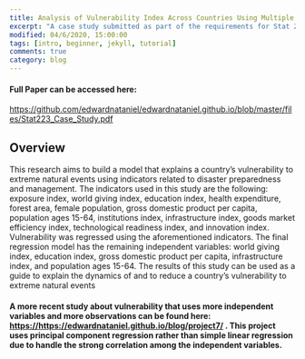 ```yaml
---
title: Analysis of Vulnerability Index Across Countries Using Multiple Linear Regression
excerpt: "A case study submitted as part of the requirements for Stat 223: Applied Regression Analysis"
modified: 04/6/2020, 15:00:00
tags: [intro, beginner, jekyll, tutorial]
comments: true
category: blog
---
```


#### Full Paper can be accessed here:
<a href="https://github.com/edwardnataniel/edwardnataniel.github.io/blob/master/files/Stat223_Case_Study.pdf"> https://github.com/edwardnataniel/edwardnataniel.github.io/blob/master/files/Stat223_Case_Study.pdf </a>

## Overview
This research aims to build a model that explains a country’s vulnerability to extreme natural events using indicators related to disaster preparedness and management. The indicators used in this study are the following: exposure index, world giving index, education index, health expenditure, forest area, female population, gross domestic product per capita, population ages 15-64, institutions index, infrastructure index, goods market efficiency index, technological readiness index, and innovation index. Vulnerability was regressed using the aforementioned indicators. The final regression model has the remaining independent variables: world giving index, education index, gross domestic product per capita, infrastructure index, and population ages 15-64. The results of this study can be used as a guide to explain the dynamics of and to reduce a country’s vulnerability to extreme natural events

#### A more recent study about vulnerability that uses more independent variables and more observations can be found here: <a href="https://https://edwardnataniel.github.io/blog/project7/"> https://https://edwardnataniel.github.io/blog/project7/ </a>. This project uses principal component regression rather than simple linear regression due to handle the strong correlation among the independent variables.
